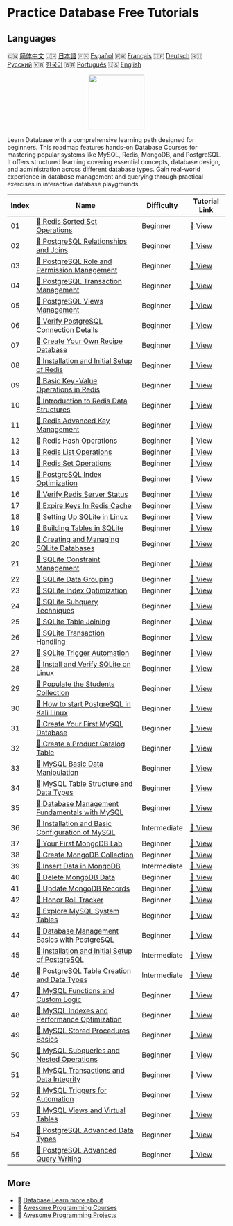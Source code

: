 # Practice Database Free Tutorials

## Languages

🇨🇳 [简体中文](README_zh.md) 🇯🇵 [日本語](README_ja.md) 🇪🇸 [Español](README_es.md) 🇫🇷 [Français](README_fr.md) 🇩🇪 [Deutsch](README_de.md) 🇷🇺 [Русский](README_ru.md) 🇰🇷 [한국어](README_ko.md) 🇧🇷 [Português](README_pt.md) 🇺🇸 [English](README.md) 

<div align="center">
<img width="128px" src="https://file.labex.io/path/S2s0kYPxCISr.png">
</div>

Learn Database with a comprehensive learning path designed for beginners. This roadmap features hands-on Database Courses for mastering popular systems like MySQL, Redis, MongoDB, and PostgreSQL. It offers structured learning covering essential concepts, database design, and administration across different database types. Gain real-world experience in database management and querying through practical exercises in interactive database playgrounds.

|   Index | Name                                                                                                                                         | Difficulty   | Tutorial Link                                                                                        |
|---------|----------------------------------------------------------------------------------------------------------------------------------------------|--------------|------------------------------------------------------------------------------------------------------|
|      01 | [📖 Redis Sorted Set Operations](https://labex.io/tutorials/redis-redis-sorted-set-operations-552105)                                        | Beginner     | [🔗 View](https://labex.io/tutorials/redis-redis-sorted-set-operations-552105)                       |
|      02 | [📖 PostgreSQL Relationships and Joins](https://labex.io/tutorials/postgresql-postgresql-relationships-and-joins-550959)                     | Beginner     | [🔗 View](https://labex.io/tutorials/postgresql-postgresql-relationships-and-joins-550959)           |
|      03 | [📖 PostgreSQL Role and Permission Management](https://labex.io/tutorials/postgresql-postgresql-role-and-permission-management-550960)       | Beginner     | [🔗 View](https://labex.io/tutorials/postgresql-postgresql-role-and-permission-management-550960)    |
|      04 | [📖 PostgreSQL Transaction Management](https://labex.io/tutorials/postgresql-postgresql-transaction-management-550964)                       | Beginner     | [🔗 View](https://labex.io/tutorials/postgresql-postgresql-transaction-management-550964)            |
|      05 | [📖 PostgreSQL Views Management](https://labex.io/tutorials/postgresql-postgresql-views-management-550966)                                   | Beginner     | [🔗 View](https://labex.io/tutorials/postgresql-postgresql-views-management-550966)                  |
|      06 | [📖 Verify PostgreSQL Connection Details](https://labex.io/tutorials/postgresql-verify-postgresql-connection-details-551083)                 | Beginner     | [🔗 View](https://labex.io/tutorials/postgresql-verify-postgresql-connection-details-551083)         |
|      07 | [📖 Create Your Own Recipe Database](https://labex.io/tutorials/postgresql-create-your-own-recipe-database-551100)                           | Beginner     | [🔗 View](https://labex.io/tutorials/postgresql-create-your-own-recipe-database-551100)              |
|      08 | [📖 Installation and Initial Setup of Redis](https://labex.io/tutorials/redis-installation-and-initial-setup-of-redis-552075)                | Beginner     | [🔗 View](https://labex.io/tutorials/redis-installation-and-initial-setup-of-redis-552075)           |
|      09 | [📖 Basic Key-Value Operations in Redis](https://labex.io/tutorials/redis-basic-key-value-operations-in-redis-552077)                        | Beginner     | [🔗 View](https://labex.io/tutorials/redis-basic-key-value-operations-in-redis-552077)               |
|      10 | [📖 Introduction to Redis Data Structures](https://labex.io/tutorials/redis-introduction-to-redis-data-structures-552078)                    | Beginner     | [🔗 View](https://labex.io/tutorials/redis-introduction-to-redis-data-structures-552078)             |
|      11 | [📖 Redis Advanced Key Management](https://labex.io/tutorials/redis-redis-advanced-key-management-552094)                                    | Beginner     | [🔗 View](https://labex.io/tutorials/redis-redis-advanced-key-management-552094)                     |
|      12 | [📖 Redis Hash Operations](https://labex.io/tutorials/redis-redis-hash-operations-552096)                                                    | Beginner     | [🔗 View](https://labex.io/tutorials/redis-redis-hash-operations-552096)                             |
|      13 | [📖 Redis List Operations](https://labex.io/tutorials/redis-redis-list-operations-552098)                                                    | Beginner     | [🔗 View](https://labex.io/tutorials/redis-redis-list-operations-552098)                             |
|      14 | [📖 Redis Set Operations](https://labex.io/tutorials/redis-redis-set-operations-552104)                                                      | Beginner     | [🔗 View](https://labex.io/tutorials/redis-redis-set-operations-552104)                              |
|      15 | [📖 PostgreSQL Index Optimization](https://labex.io/tutorials/postgresql-postgresql-index-optimization-550955)                               | Beginner     | [🔗 View](https://labex.io/tutorials/postgresql-postgresql-index-optimization-550955)                |
|      16 | [📖 Verify Redis Server Status](https://labex.io/tutorials/redis-verify-redis-server-status-552152)                                          | Beginner     | [🔗 View](https://labex.io/tutorials/redis-verify-redis-server-status-552152)                        |
|      17 | [📖 Expire Keys In Redis Cache](https://labex.io/tutorials/redis-expire-keys-in-redis-cache-552156)                                          | Beginner     | [🔗 View](https://labex.io/tutorials/redis-expire-keys-in-redis-cache-552156)                        |
|      18 | [📖 Setting Up SQLite in Linux](https://labex.io/tutorials/sqlite-setting-up-sqlite-in-linux-552335)                                         | Beginner     | [🔗 View](https://labex.io/tutorials/sqlite-setting-up-sqlite-in-linux-552335)                       |
|      19 | [📖 Building Tables in SQLite](https://labex.io/tutorials/sqlite-building-tables-in-sqlite-552336)                                           | Beginner     | [🔗 View](https://labex.io/tutorials/sqlite-building-tables-in-sqlite-552336)                        |
|      20 | [📖 Creating and Managing SQLite Databases](https://labex.io/tutorials/sqlite-creating-and-managing-sqlite-databases-552337)                 | Beginner     | [🔗 View](https://labex.io/tutorials/sqlite-creating-and-managing-sqlite-databases-552337)           |
|      21 | [📖 SQLite Constraint Management](https://labex.io/tutorials/sqlite-sqlite-constraint-management-552545)                                     | Beginner     | [🔗 View](https://labex.io/tutorials/sqlite-sqlite-constraint-management-552545)                     |
|      22 | [📖 SQLite Data Grouping](https://labex.io/tutorials/sqlite-sqlite-data-grouping-552547)                                                     | Beginner     | [🔗 View](https://labex.io/tutorials/sqlite-sqlite-data-grouping-552547)                             |
|      23 | [📖 SQLite Index Optimization](https://labex.io/tutorials/sqlite-sqlite-index-optimization-552552)                                           | Beginner     | [🔗 View](https://labex.io/tutorials/sqlite-sqlite-index-optimization-552552)                        |
|      24 | [📖 SQLite Subquery Techniques](https://labex.io/tutorials/sqlite-sqlite-subquery-techniques-552555)                                         | Beginner     | [🔗 View](https://labex.io/tutorials/sqlite-sqlite-subquery-techniques-552555)                       |
|      25 | [📖 SQLite Table Joining](https://labex.io/tutorials/sqlite-sqlite-table-joining-552556)                                                     | Beginner     | [🔗 View](https://labex.io/tutorials/sqlite-sqlite-table-joining-552556)                             |
|      26 | [📖 SQLite Transaction Handling](https://labex.io/tutorials/sqlite-sqlite-transaction-handling-552558)                                       | Beginner     | [🔗 View](https://labex.io/tutorials/sqlite-sqlite-transaction-handling-552558)                      |
|      27 | [📖 SQLite Trigger Automation](https://labex.io/tutorials/sqlite-sqlite-trigger-automation-552559)                                           | Beginner     | [🔗 View](https://labex.io/tutorials/sqlite-sqlite-trigger-automation-552559)                        |
|      28 | [📖 Install and Verify SQLite on Linux](https://labex.io/tutorials/sqlite-install-and-verify-sqlite-on-linux-552579)                         | Beginner     | [🔗 View](https://labex.io/tutorials/sqlite-install-and-verify-sqlite-on-linux-552579)               |
|      29 | [📖 Populate the Students Collection](https://labex.io/tutorials/mongodb-populate-the-students-collection-425481)                            | Beginner     | [🔗 View](https://labex.io/tutorials/mongodb-populate-the-students-collection-425481)                |
|      30 | [📖 How to start PostgreSQL in Kali Linux](https://labex.io/tutorials/kali-how-to-start-postgresql-in-kali-linux-417476)                     | Beginner     | [🔗 View](https://labex.io/tutorials/kali-how-to-start-postgresql-in-kali-linux-417476)              |
|      31 | [📖 Create Your First MySQL Database](https://labex.io/tutorials/mysql-create-your-first-mysql-database-418265)                              | Beginner     | [🔗 View](https://labex.io/tutorials/mysql-create-your-first-mysql-database-418265)                  |
|      32 | [📖 Create a Product Catalog Table](https://labex.io/tutorials/mysql-create-a-product-catalog-table-418298)                                  | Beginner     | [🔗 View](https://labex.io/tutorials/mysql-create-a-product-catalog-table-418298)                    |
|      33 | [📖 MySQL Basic Data Manipulation](https://labex.io/tutorials/sql-mysql-basic-data-manipulation-418303)                                      | Beginner     | [🔗 View](https://labex.io/tutorials/sql-mysql-basic-data-manipulation-418303)                       |
|      34 | [📖 MySQL Table Structure and Data Types](https://labex.io/tutorials/mysql-mysql-table-structure-and-data-types-418307)                      | Beginner     | [🔗 View](https://labex.io/tutorials/mysql-mysql-table-structure-and-data-types-418307)              |
|      35 | [📖 Database Management Fundamentals with MySQL](https://labex.io/tutorials/mysql-database-management-fundamentals-with-mysql-418414)        | Beginner     | [🔗 View](https://labex.io/tutorials/mysql-database-management-fundamentals-with-mysql-418414)       |
|      36 | [📖 Installation and Basic Configuration of MySQL](https://labex.io/tutorials/mysql-installation-and-basic-configuration-of-mysql-418415)    | Intermediate | [🔗 View](https://labex.io/tutorials/mysql-installation-and-basic-configuration-of-mysql-418415)     |
|      37 | [📖 Your First MongoDB Lab](https://labex.io/tutorials/mongodb-your-first-mongodb-lab-420660)                                                | Beginner     | [🔗 View](https://labex.io/tutorials/mongodb-your-first-mongodb-lab-420660)                          |
|      38 | [📖 Create MongoDB Collection](https://labex.io/tutorials/mongodb-create-mongodb-collection-420695)                                          | Beginner     | [🔗 View](https://labex.io/tutorials/mongodb-create-mongodb-collection-420695)                       |
|      39 | [📖 Insert Data in MongoDB](https://labex.io/tutorials/mongodb-insert-data-in-mongodb-420696)                                                | Intermediate | [🔗 View](https://labex.io/tutorials/mongodb-insert-data-in-mongodb-420696)                          |
|      40 | [📖 Delete MongoDB Data](https://labex.io/tutorials/mongodb-delete-mongodb-data-420822)                                                      | Beginner     | [🔗 View](https://labex.io/tutorials/mongodb-delete-mongodb-data-420822)                             |
|      41 | [📖 Update MongoDB Records](https://labex.io/tutorials/mongodb-update-mongodb-records-420823)                                                | Beginner     | [🔗 View](https://labex.io/tutorials/mongodb-update-mongodb-records-420823)                          |
|      42 | [📖 Honor Roll Tracker](https://labex.io/tutorials/mongodb-honor-roll-tracker-425476)                                                        | Beginner     | [🔗 View](https://labex.io/tutorials/mongodb-honor-roll-tracker-425476)                              |
|      43 | [📖 Explore MySQL System Tables](https://labex.io/tutorials/mysql-explore-mysql-system-tables-391702)                                        | Beginner     | [🔗 View](https://labex.io/tutorials/mysql-explore-mysql-system-tables-391702)                       |
|      44 | [📖 Database Management Basics with PostgreSQL](https://labex.io/tutorials/postgresql-database-management-basics-with-postgresql-550899)     | Beginner     | [🔗 View](https://labex.io/tutorials/postgresql-database-management-basics-with-postgresql-550899)   |
|      45 | [📖 Installation and Initial Setup of PostgreSQL](https://labex.io/tutorials/postgresql-installation-and-initial-setup-of-postgresql-550900) | Intermediate | [🔗 View](https://labex.io/tutorials/postgresql-installation-and-initial-setup-of-postgresql-550900) |
|      46 | [📖 PostgreSQL Table Creation and Data Types](https://labex.io/tutorials/postgresql-postgresql-table-creation-and-data-types-550901)         | Intermediate | [🔗 View](https://labex.io/tutorials/postgresql-postgresql-table-creation-and-data-types-550901)     |
|      47 | [📖 MySQL Functions and Custom Logic](https://labex.io/tutorials/mysql-mysql-functions-and-custom-logic-550908)                              | Beginner     | [🔗 View](https://labex.io/tutorials/mysql-mysql-functions-and-custom-logic-550908)                  |
|      48 | [📖 MySQL Indexes and Performance Optimization](https://labex.io/tutorials/mysql-mysql-indexes-and-performance-optimization-550910)          | Beginner     | [🔗 View](https://labex.io/tutorials/mysql-mysql-indexes-and-performance-optimization-550910)        |
|      49 | [📖 MySQL Stored Procedures Basics](https://labex.io/tutorials/mysql-mysql-stored-procedures-basics-550915)                                  | Beginner     | [🔗 View](https://labex.io/tutorials/mysql-mysql-stored-procedures-basics-550915)                    |
|      50 | [📖 MySQL Subqueries and Nested Operations](https://labex.io/tutorials/mysql-mysql-subqueries-and-nested-operations-550916)                  | Beginner     | [🔗 View](https://labex.io/tutorials/mysql-mysql-subqueries-and-nested-operations-550916)            |
|      51 | [📖 MySQL Transactions and Data Integrity](https://labex.io/tutorials/mysql-mysql-transactions-and-data-integrity-550918)                    | Beginner     | [🔗 View](https://labex.io/tutorials/mysql-mysql-transactions-and-data-integrity-550918)             |
|      52 | [📖 MySQL Triggers for Automation](https://labex.io/tutorials/mysql-mysql-triggers-for-automation-550919)                                    | Beginner     | [🔗 View](https://labex.io/tutorials/mysql-mysql-triggers-for-automation-550919)                     |
|      53 | [📖 MySQL Views and Virtual Tables](https://labex.io/tutorials/mysql-mysql-views-and-virtual-tables-550920)                                  | Beginner     | [🔗 View](https://labex.io/tutorials/mysql-mysql-views-and-virtual-tables-550920)                    |
|      54 | [📖 PostgreSQL Advanced Data Types](https://labex.io/tutorials/postgresql-postgresql-advanced-data-types-550947)                             | Beginner     | [🔗 View](https://labex.io/tutorials/postgresql-postgresql-advanced-data-types-550947)               |
|      55 | [📖 PostgreSQL Advanced Query Writing](https://labex.io/tutorials/postgresql-postgresql-advanced-query-writing-550948)                       | Beginner     | [🔗 View](https://labex.io/tutorials/postgresql-postgresql-advanced-query-writing-550948)            |

## More

- 🔗 [Database Learn more about](https://labex.io/skilltrees/database)
- 🔗 [Awesome Programming Courses](https://github.com/labex-labs/awesome-programming-courses)
- 🔗 [Awesome Programming Projects](https://github.com/labex-labs/awesome-programming-projects)

